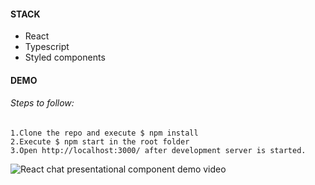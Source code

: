 #### STACK

* React
* Typescript
* Styled components

#### DEMO

###### Steps to follow:

```
1.Clone the repo and execute $ npm install
2.Execute $ npm start in the root folder
3.Open http://localhost:3000/ after development server is started.
```

![React chat presentational component demo video](demo.gif)
